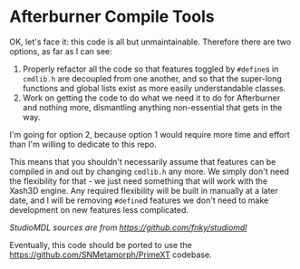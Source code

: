 Afterburner Compile Tools
=========================

OK, let's face it: this code is all but unmaintainable. Therefore there are two options, as far as I can see:

1. Properly refactor all the code so that features toggled by `#define`s in `cmdlib.h` are decoupled from one another, and so that the super-long functions and global lists exist as more easily understandable classes.
2. Work on getting the code to do what we need it to do for Afterburner and nothing more, dismantling anything non-essential that gets in the way.

I'm going for option 2, because option 1 would require more time and effort than I'm willing to dedicate to this repo.

This means that you shouldn't necessarily assume that features can be compiled in and out by changing `cmdlib.h` any more. We simply don't need the flexibility for that - we just need something that will work with the Xash3D engine. Any required flexibility will be built in manually at a later date, and I will be removing `#define`d features we don't need to make development on new features less complicated.

*StudioMDL sources are from https://github.com/fnky/studiomdl*

Eventually, this code should be ported to use the https://github.com/SNMetamorph/PrimeXT codebase.
